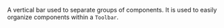 A vertical bar used to separate groups of components. 
It is used to easily organize components within a `Toolbar`.

